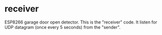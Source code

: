 # receiver
ESP8266 garage door open detector. This is the "receiver" code. It listen 
for UDP datagram (once every 5 seconds) from the "sender".
